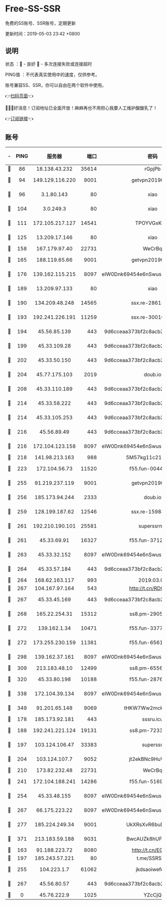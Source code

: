 # Free-SS-SSR

免费的SS账号、SSR账号，定期更新

更新时间：2019-05-03 23:42 +0800

## 说明

状态     ：🙂 - 良好 🙁 - 多次连接失败或连接超时

PING值   ：不代表真实使用中的速度，仅供参考。

账号兼容SS、SSR，你可以自由在两个软件中使用。

👉[扫码页面](https://liesauer.github.io/Free-SS-SSR/)👈

🎉🎉🎉好消息！订阅地址已全面开放！麻麻再也不用担心我要人工维护酸酸乳了！

👉[订阅链接](https://www.liesauer.net/yogurt/subscribe?ACCESS_TOKEN=DAYxR3mMaZAsaqUb)👈

## 账号

|-|PING|服务器|端口|密码|加密方式|区域|
|:----:|:----:|:-----:|-----:|:----:|:----:|:----:|
|🙂|86|18.138.43.232|35614|rGpjPb|rc4-md5|SG|
|🙂|94|149.129.116.220|9001|getvpn20190501|aes-256-cfb|CN|
|🙂|96|3.1.80.143|80|xiao|aes-128-ctr|SG|
|🙂|104|3.0.249.3|80|xiao|aes-128-ctr|SG|
|🙂|111|172.105.217.127|14541|TPOYVGxKglpi|aes-256-cfb|JP|
|🙂|125|13.209.17.146|80|xiao|aes-128-ctr|KR|
|🙂|158|167.179.97.40|22731|WeCrBq|rc4-md5|JP|
|🙂|165|188.119.65.66|9001|getvpn20190501|aes-256-cfb|RU|
|🙂|176|139.162.115.215|8097|eIW0Dnk69454e6nSwuspv9DmS201tQ0D|aes-256-cfb|JP|
|🙂|189|13.209.97.133|80|xiao|aes-128-ctr|KR|
|🙂|190|134.209.48.248|14565|ssx.re-28615539|aes-256-cfb|US|
|🙂|193|192.241.226.191|11259|ssx.re-30010027|aes-256-cfb|US|
|🙂|194|45.56.85.139|443|9d6cceaa373bf2c8acb22e60b6a58be6|aes-256-cfb|US|
|🙂|199|45.33.109.28|443|9d6cceaa373bf2c8acb22e60b6a58be6|aes-256-cfb|US|
|🙂|202|45.33.50.150|443|9d6cceaa373bf2c8acb22e60b6a58be6|aes-256-cfb|US|
|🙂|204|45.77.175.103|2019|doub.io|aes-128-ctr|SG|
|🙂|208|45.33.110.189|443|9d6cceaa373bf2c8acb22e60b6a58be6|aes-256-cfb|US|
|🙂|214|45.33.58.222|443|9d6cceaa373bf2c8acb22e60b6a58be6|aes-256-cfb|US|
|🙂|214|45.33.105.253|443|9d6cceaa373bf2c8acb22e60b6a58be6|aes-256-cfb|US|
|🙂|216|45.56.89.49|443|9d6cceaa373bf2c8acb22e60b6a58be6|aes-256-cfb|US|
|🙂|216|172.104.123.158|8097|eIW0Dnk69454e6nSwuspv9DmS201tQ0D|aes-256-cfb|JP|
|🙂|218|141.98.213.163|988|5M57kg11c214qDmK|chacha20|KR|
|🙂|223|172.104.56.73|11520|f55.fun-00449443|aes-256-cfb|SG|
|🙂|255|91.219.237.119|9001|getvpn20190501|aes-256-cfb|HU|
|🙂|256|185.173.94.244|2333|doub.io|aes-128-ctr|RU|
|🙂|259|128.199.187.62|12546|ssx.re-15983525|aes-256-cfb|SG|
|🙂|261|192.210.190.101|25581|superssrnet|aes-256-cfb|US|
|🙂|261|45.33.69.91|16327|f55.fun-37122804|aes-256-cfb|US|
|🙂|263|45.33.32.152|8097|eIW0Dnk69454e6nSwuspv9DmS201tQ0D|aes-256-cfb|US|
|🙂|264|45.33.57.184|443|9d6cceaa373bf2c8acb22e60b6a58be6|aes-256-cfb|US|
|🙂|264|168.62.163.117|993|2019.03.07|rc4-md5|US|
|🙂|267|104.167.97.164|543|http://t.cn/RD0D7sx|rc4-md5|CA|
|🙂|267|45.33.45.169|443|9d6cceaa373bf2c8acb22e60b6a58be6|aes-256-cfb|US|
|🙂|268|165.22.254.31|15312|ss8.pm-29059283|aes-256-cfb|SG|
|🙂|272|139.162.1.34|10471|f55.fun-33770153|aes-256-cfb|SG|
|🙂|272|173.255.230.159|11381|f55.fun-65612968|aes-256-cfb|US|
|🙂|298|139.162.37.161|8097|eIW0Dnk69454e6nSwuspv9DmS201tQ0D|aes-256-cfb|SG|
|🙂|309|213.183.48.10|12499|ss8.pm-65564582|rc4-md5|RU|
|🙂|320|45.33.80.198|10188|f55.fun-28764269|aes-256-cfb|US|
|🙂|338|172.104.39.134|8097|eIW0Dnk69454e6nSwuspv9DmS201tQ0D|aes-256-cfb|SG|
|🙂|349|91.201.65.148|9069|tHKW7Ww2mck9CHQG|aes-256-cfb|IT|
|🙂|178|185.173.92.181|443|sssru.icu|rc4-md5|RU|
|🙂|188|192.241.221.124|19131|ss8.pm-72336490|aes-256-cfb|US|
|🙂|197|103.124.106.47|33383|supersss|aes-256-cfb|US|
|🙂|204|103.124.107.7|9052|jt2ekBNc9HuVtm2a|aes-256-cfb|US|
|🙂|210|173.82.232.48|22731|WeCrBq|rc4-md5|US|
|🙂|241|172.104.188.241|14286|f55.fun-51694485|aes-256-cfb|SG|
|🙂|254|45.33.48.155|8097|eIW0Dnk69454e6nSwuspv9DmS201tQ0D|aes-256-cfb|US|
|🙂|267|66.175.223.22|8097|eIW0Dnk69454e6nSwuspv9DmS201tQ0D|aes-256-cfb|US|
|🙂|277|185.224.249.34|9001|UkXRsXvR6buDMG2Y|aes-256-cfb|RU|
|🙂|371|213.183.59.188|9031|BwcAUZk8hUFAkDGN|aes-256-cfb|NL|
|🙁|163|91.188.223.72|8080|http://t.cn/EGJIyrl|rc4-md5|RU|
|🙁|197|185.243.57.221|80|t.me/SSRSUB|rc4-md5|US|
|🙁|255|104.223.1.7|61062|jkdsaoiwefdsa|aes-256-cfb|US|
|🙁|267|45.56.80.57|443|9d6cceaa373bf2c8acb22e60b6a58be6|aes-256-cfb|US|
|🙁|0|45.76.222.9|1025|YZcCjQ|rc4-md5|JP|

